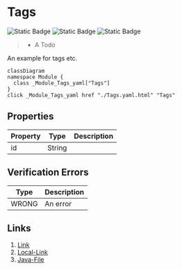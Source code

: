 # Tags
![Static Badge](https://img.shields.io/badge/Color--Tag-Blue-blue)
![Static Badge](https://img.shields.io/badge/Without%20Value-green)
![Static Badge](https://img.shields.io/badge/Validator%20Errors-1-red)

> - A Todo

An example for tags etc.
```mermaid
classDiagram
namespace Module {
  class _Module_Tags_yaml["Tags"]
}
click _Module_Tags_yaml href "./Tags.yaml.html" "Tags"
```



## Properties
| Property | Type | Description |
|------|------|-------------|
| id | String |  |




## Verification Errors
| Type | Description |
|------|-------------|
| WRONG | An error |

## Links
1. [Link](http://www.google.com)
1. [Local-Link](./Module/index.yaml)
1. [Java-File](./java/Tags.java)
